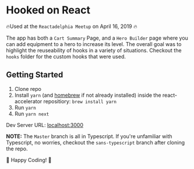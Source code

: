 # Hooked on React

🔥Used at the `Reactadelphia Meetup` on April 16, 2019 🔥

The app has both a `Cart Summary` Page, and a `Hero Builder` page where you can add equipment to a hero to increase its level. The overall goal was to highlight the reuseability of hooks in a variety of situations. Checkout the `hooks` folder for the custom hooks that were used. 


## Getting Started

1. Clone repo
2. Install `yarn` (and [homebrew](https://brew.sh/) if not already installed) inside the react-accelerator repositiory: `brew install yarn`
3. Run `yarn`
4. Run `yarn next`

Dev Server URL: [localhost:3000](localhost:3000)

**NOTE:** The `Master` branch is all in Typescript. If you're unfamiliar with Typescript, no worries, checkout the `sans-typescript` branch after cloning the repo.

🎉 Happy Coding! 🎉
